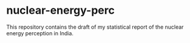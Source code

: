 # nuclear-energy-perc
This repository contains the draft of my statistical report of the nuclear energy perception in India.
